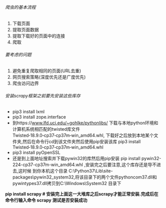 ###### 爬虫的基本流程
1. 下载页面
2. 提取页面数据
3. 提取下载好的页面中的连接
4. 爬取
###### 要考虑的问题
1. 避免重复爬取相同的页面(URL去重)
2. 网页搜索策略(深度优先还是广度优先)
3. 爬虫访问边界

###### 安装scrapy框架之前要先安装这些库存
- pip3 install lxml
- pip3 install zope.interface
- 到https://www.lfd.uci.edu/~gohlke/pythonlibs/ 下载与本地python环境和计算机系统相匹配的twisted库文件Twisted‑18.9.0‑cp37‑cp37m‑win_amd64.whl,
下载好之后放到本地某个文件夹,然后在命令行cd到该文件夹然后使用pip安装该库 pip3 install Twisted‑18.9.0‑cp37‑cp37m‑win_amd64.whl
- pip3 install pyOpenSSL
- 还是到上面地址搜索并下载pywin32的库然后用pip安装 pip install pywin32-224-cp37-cp37m-win_amd64.whl ,安装完之后要注意,这个库存还是导不进去,这时候
到你本机这个目录 C:\Python37\Lib\site-packages\pywin32_system32,将该目录下的两个文件pythoncom37.dll和pywintypes37.dll拷贝到C:\Windows\System32
目录下

__pip install scrapy # 安装完上面这一大堆库之后scrapy才能正常安装.完成后在命令行输入命令 scrapy 测试是否安装成功__

